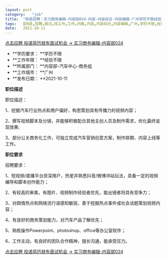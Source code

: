 ```yaml
---
layout:	post
category:	"job"
title:	"网易招聘：实习商务编辑-内容部024-内容-内容综合-内容编辑-广州学历不限经验不限"
tags:	[网易,招聘,面试,找工作,工作,内推,内容,内容综合,内容编辑,广州,学历不限,经验不限]
date:	2021-10-11
---
```


[点击应聘 投递简历就有面试机会 ->  实习商务编辑-内容部024](http://mobile.bole.netease.com/bole/boleDetail?id=35506&employeeId=346f03c3cda5f04c&key=all)



- **学历要求： **学历不限
- **工作年限： **经验不限
- **所属部门： **内容部-汽车中心-商务组
- **工作城市： **广州
- **发布日期： **2021-10-11



**职位描述**

职位描述：

1、挖掘汽车行业热点和用户偏好，构思策划具有传播力的视频内容；

2、撰写视频脚本及分镜，并能够积极配合其他主创人员及制作需求，优化最终呈现效果;

3、部分公关商务化工作，可独立完成汽车营销创意方案，制作排期、内容上线等工作。



**职位要求**

招聘要求：

1、短视频/直播平台资深用户，热爱并熟悉抖音/微博/B站玩法，具备一定的视频编导和脚本创作能力；

2、有较高的审美，有图片、视频制作经验者优先，能出镜者将具有竞争力；

3、对舆情热点和网络流行语感知敏锐，善于挖掘热点事件或社会话题策划视频内容；

4、有良好的商务策划能力，对汽车产品了解优先；

5、熟练操作Powerpoint、photoshop、office等办公室软件；

6、工作主动，有良好的团队合作精神，擅长沟通，能承受压力。



[点击应聘 投递简历就有面试机会 ->  实习商务编辑-内容部024](http://mobile.bole.netease.com/bole/boleDetail?id=35506&employeeId=346f03c3cda5f04c&key=all)